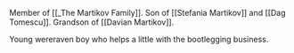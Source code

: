 Member of [[_The Martikov Family]]. Son of [[Stefania Martikov]] and [[Dag Tomescu]]. Grandson of [[Davian Martikov]].

Young wereraven boy who helps a little with the bootlegging business.